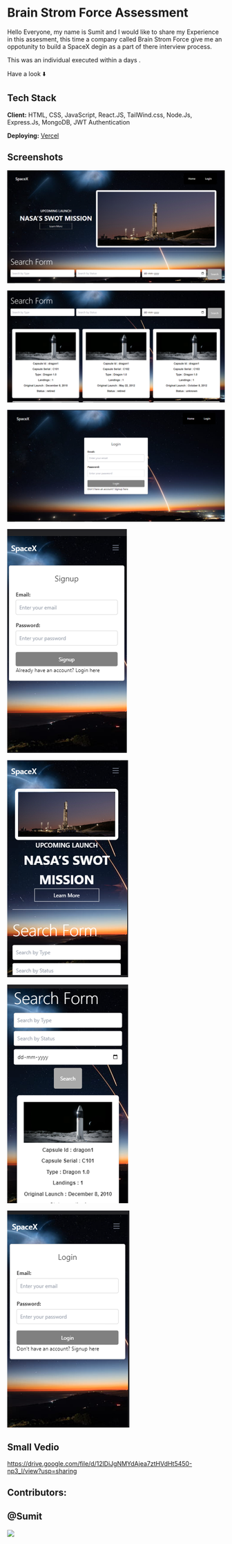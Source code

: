 

# Brain Strom Force Assessment

Hello Everyone, my name is Sumit and I would like to share my Experience in this assesment, this time a company called Brain Strom Force give me an oppotunity to build a SpaceX degin as a part of there interview process.

This was an individual executed within a days .


Have a look ⬇️



## Tech Stack

**Client:** HTML, CSS, JavaScript, React.JS, TailWind.css, Node.Js, Express.Js, MongoDB, JWT Authentication

**Deploying:** [Vercel](https://sumti-kumar-dey-sarkar-frontend-developer-jqnu.vercel.app/)





## Screenshots

![Screenshot (232)](https://github.com/SumitKDSarkar/SumtiKumarDeySarkar_FrontendDeveloper/blob/main/Frontend/public/Screenshot%20(240).png?raw=true)


![Screenshot (233)](https://github.com/SumitKDSarkar/SumtiKumarDeySarkar_FrontendDeveloper/blob/main/Frontend/public/Screenshot%20(241).png?raw=true)


![Screenshot (234)](https://github.com/SumitKDSarkar/SumtiKumarDeySarkar_FrontendDeveloper/blob/main/Frontend/public/Screenshot%20(242).png?raw=true)


![Screenshot (235)](https://github.com/SumitKDSarkar/SumtiKumarDeySarkar_FrontendDeveloper/blob/main/Frontend/public/Screenshot%20(244).png?raw=true)


![Screenshot (236)](https://github.com/SumitKDSarkar/SumtiKumarDeySarkar_FrontendDeveloper/blob/main/Frontend/public/Screenshot%20(245).png?raw=true)

![Screenshot (237)](https://github.com/SumitKDSarkar/SumtiKumarDeySarkar_FrontendDeveloper/blob/main/Frontend/public/Screenshot%20(246).png?raw=true)


![Screenshot (238)](https://github.com/SumitKDSarkar/SumtiKumarDeySarkar_FrontendDeveloper/blob/main/Frontend/public/Screenshot%20(247).png?raw=true)

## Small Vedio




https://drive.google.com/file/d/12lDiJgNMYdAjea7ztHVdHt5450-np3_l/view?usp=sharing



## Contributors:
## @Sumit



<img  align="center" src="https://readme-typing-svg.herokuapp.com?font=Architects+Daughter&amp;color=0eff00&amp;size=20&amp;lines=Thanks!+For+Visiting+On+My+Project!;See+You+Next-Time+Hope+u+like+its...👨🏻‍💻;" style="width: 70%;">
